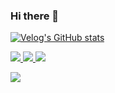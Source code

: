 ### Hi there 💩 

[![Velog's GitHub stats](https://velog-readme-stats.vercel.app/api?name=gtw030488&slug=고2가-교내-취업-관리-서비스를-만들기까지JOBIS-회고)](https://velog.io/@gtw030488/고2가-교내-취업-관리-서비스를-만들기까지JOBIS-회고)

<a href="https://buttery-jellyfish-470.notion.site/52abb3d1112c40c394f0254d4f0986c7?pvs=4" target="_blank"><img src="https://img.shields.io/badge/Portfolio-000000?style=flat-square&logo=Notion&logoColor=white">
<a href="https://www.instagram.com/hsj._.06/" target="_blank"><img src="https://img.shields.io/badge/Instagram-E4405F?style=flat-square&logo=Instagram&logoColor=white">
<a href="https://velog.io/@gtw030488" target="_blank"><img src="https://img.shields.io/badge/Velog-20C997?style=flat-square&logo=Velog&logoColor=white">

<a target="_blank"><img src="https://img.shields.io/badge/gtw030488@gmail.com-EA4335?style=flat-square&logo=Gmail&logoColor=white">
